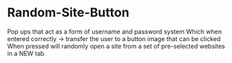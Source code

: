 # Random-Site-Button
Pop ups that act as a form of username and password system 
Which when entered correctly -> transfer the user to a button image that can be clicked
When pressed will randomly open a site from a set of pre-selected websites in a NEW tab
